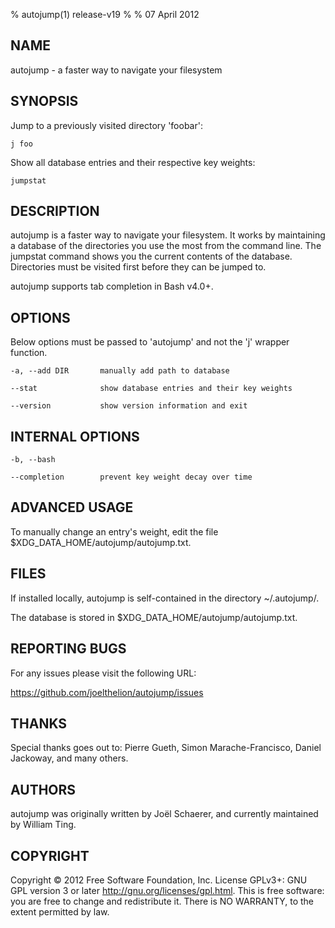 % autojump(1) release-v19
%
% 07 April 2012

## NAME

autojump - a faster way to navigate your filesystem

## SYNOPSIS
Jump to a previously visited directory 'foobar':

    j foo

Show all database entries and their respective key weights:

    jumpstat

## DESCRIPTION

autojump is a faster way to navigate your filesystem. It works by maintaining a database of the directories you use the most from the command line. The jumpstat command shows you the current contents of the database. Directories must be visited first before they can be jumped to.

autojump supports tab completion in Bash v4.0+.

## OPTIONS

Below options must be passed to 'autojump' and not the 'j' wrapper function.

    -a, --add DIR       manually add path to database

    --stat              show database entries and their key weights

    --version           show version information and exit

## INTERNAL OPTIONS

    -b, --bash

    --completion        prevent key weight decay over time

## ADVANCED USAGE

To manually change an entry's weight, edit the file $XDG_DATA_HOME/autojump/autojump.txt.

## FILES

If installed locally, autojump is self-contained in the directory ~/.autojump/.

The database is stored in $XDG_DATA_HOME/autojump/autojump.txt.

## REPORTING BUGS

For any issues please visit the following URL:

https://github.com/joelthelion/autojump/issues

## THANKS

Special thanks goes out to: Pierre Gueth, Simon Marache-Francisco, Daniel Jackoway, and many others.

## AUTHORS

autojump was originally written by Joël Schaerer, and currently maintained by William Ting.

## COPYRIGHT

Copyright © 2012 Free Software Foundation, Inc. License GPLv3+: GNU  GPL version 3 or later <http://gnu.org/licenses/gpl.html>. This is free software: you are free to change and redistribute it. There is NO WARRANTY, to the extent permitted by law.
